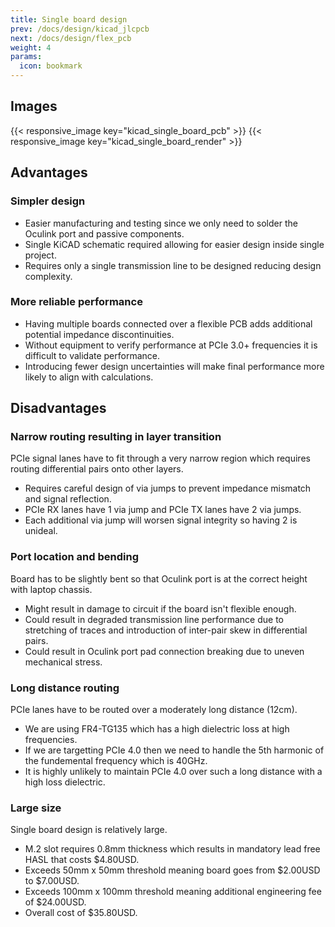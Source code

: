 ```yaml
---
title: Single board design
prev: /docs/design/kicad_jlcpcb
next: /docs/design/flex_pcb
weight: 4
params:
  icon: bookmark
---
```


## Images
{{< responsive_image key="kicad_single_board_pcb" >}}
{{< responsive_image key="kicad_single_board_render" >}}

## Advantages
### Simpler design
- Easier manufacturing and testing since we only need to solder the Oculink port and passive components.
- Single KiCAD schematic required allowing for easier design inside single project.
- Requires only a single transmission line to be designed reducing design complexity.

### More reliable performance
- Having multiple boards connected over a flexible PCB adds additional potential impedance discontinuities.
- Without equipment to verify performance at PCIe 3.0+ frequencies it is difficult to validate performance.
- Introducing fewer design uncertainties will make final performance more likely to align with calculations.

## Disadvantages
### Narrow routing resulting in layer transition
PCIe signal lanes have to fit through a very narrow region which requires routing differential pairs onto other layers.
- Requires careful design of via jumps to prevent impedance mismatch and signal reflection.
- PCIe RX lanes have 1 via jump and PCIe TX lanes have 2 via jumps.
- Each additional via jump will worsen signal integrity so having 2 is unideal.

### Port location and bending
Board has to be slightly bent so that Oculink port is at the correct height with laptop chassis.
- Might result in damage to circuit if the board isn't flexible enough.
- Could result in degraded transmission line performance due to stretching of traces and introduction of inter-pair skew in differential pairs.
- Could result in Oculink port pad connection breaking due to uneven mechanical stress.

### Long distance routing
PCIe lanes have to be routed over a moderately long distance (12cm).
- We are using FR4-TG135 which has a high dielectric loss at high frequencies.
- If we are targetting PCIe 4.0 then we need to handle the 5th harmonic of the fundemental frequency which is 40GHz.
- It is highly unlikely to maintain PCIe 4.0 over such a long distance with a high loss dielectric.

### Large size
Single board design is relatively large.
- M.2 slot requires 0.8mm thickness which results in mandatory lead free HASL that costs $4.80USD.
- Exceeds 50mm x 50mm threshold meaning board goes from $2.00USD to $7.00USD.
- Exceeds 100mm x 100mm threshold meaning additional engineering fee of $24.00USD.
- Overall cost of $35.80USD.
